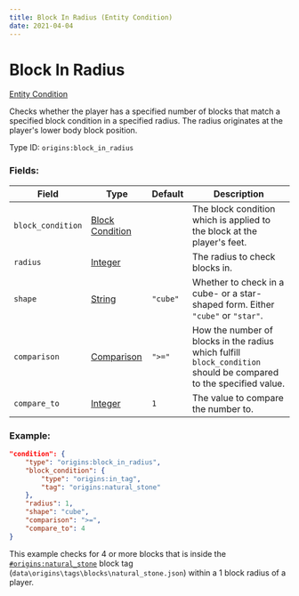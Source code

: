 ```yaml
---
title: Block In Radius (Entity Condition)
date: 2021-04-04
---
```


# Block In Radius

[Entity Condition](../entity_conditions.md)

Checks whether the player has a specified number of blocks that match a specified block condition in a specified radius. The radius originates at the player's lower body block position.

Type ID: `origins:block_in_radius`

### Fields:

Field  | Type | Default | Description
-------|------|---------|-------------
`block_condition` | [Block Condition](../block_conditions.md) | |  The block condition which is applied to the block at the player's feet.
`radius` | [Integer](../data_types/integer.md) | |  The radius to check blocks in.
`shape` | [String](../data_types/string.md) | `"cube"` | Whether to check in a cube- or a star-shaped form. Either `"cube"` or `"star"`.
`comparison` | [Comparison](../data_types/comparison.md) | `">="` | How the number of blocks in the radius which fulfill `block_condition` should be compared to the specified value.
`compare_to` | [Integer](../data_types/integer.md) | `1` | The value to compare the number to.

### Example:
```json
"condition": {
    "type": "origins:block_in_radius",
    "block_condition": {
        "type": "origins:in_tag",
        "tag": "origins:natural_stone"
    },
    "radius": 1,
    "shape": "cube",
    "comparison": ">=",
    "compare_to": 4
}
```
This example checks for 4 or more blocks that is inside the [`#origins:natural_stone`](https://github.com/apace100/origins-fabric/blob/master/src/main/resources/data/origins/tags/blocks/natural_stone.json) block tag (`data\origins\tags\blocks\natural_stone.json`) within a 1 block radius of a player.